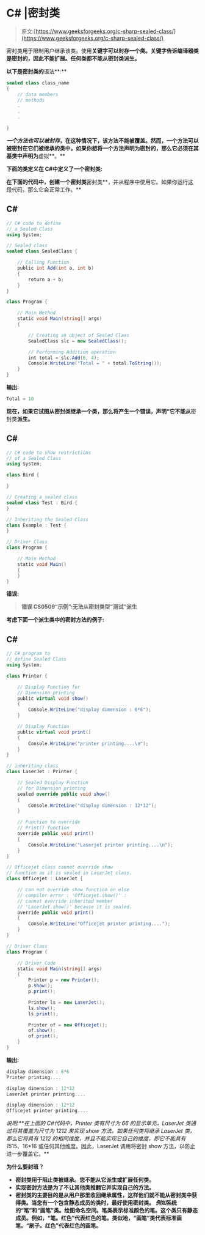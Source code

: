 # C# |密封类

> 原文:[https://www.geeksforgeeks.org/c-sharp-sealed-class/](https://www.geeksforgeeks.org/c-sharp-sealed-class/)

密封类用于限制用户继承该类。使用**关键字可以封存一个类。关键字告诉编译器类是密封的，因此不能扩展。任何类都不能从密封类派生。**

**以下是密封类的**语法**:**

```cs
sealed class class_name
{
    // data members
    // methods
    .
    .
    .

}
```

***一个方法也可以被封存*，在这种情况下，该方法不能被覆盖。然而，一个方法可以被密封在它们被继承的类中。如果你想将一个方法声明为密封的，那么它必须在其基类中声明为**虚拟**。**

****下面的类定义在 C#中定义了一个密封类:****

**在下面的代码中，创建一个密封类**密封类**，并从程序中使用它。如果你运行这段代码，那么它会正常工作。**

## **C#**

```cs
// C# code to define
// a Sealed Class
using System;

// Sealed class
sealed class SealedClass {

    // Calling Function
    public int Add(int a, int b)
    {
        return a + b;
    }
}

class Program {

    // Main Method
    static void Main(string[] args)
    {

        // Creating an object of Sealed Class
        SealedClass slc = new SealedClass();

        // Performing Addition operation
        int total = slc.Add(6, 4);
        Console.WriteLine("Total = " + total.ToString());
    }
}
```

****输出:****

```cs
Total = 10
```

**现在，如果它试图从密封类继承一个类，那么将产生一个错误，声明“它不能从**密封类**派生。**

## **C#**

```cs
// C# code to show restrictions
// of a Sealed Class
using System;

class Bird {

}

// Creating a sealed class
sealed class Test : Bird {
}

// Inheriting the Sealed Class
class Example : Test {
}

// Driver Class
class Program {

    // Main Method
    static void Main()
    {
    }
}
```

****错误:****

> **错误 CS0509“示例”:无法从密封类型“测试”派生**

****考虑下面一个派生类中的密封方法的例子:****

## **C#**

```cs
// C# program to
// define Sealed Class
using System;

class Printer {

    // Display Function for
    // Dimension printing
    public virtual void show()
    {
        Console.WriteLine("display dimension : 6*6");
    }

    // Display Function
    public virtual void print()
    {
        Console.WriteLine("printer printing....\n");
    }
}

// inheriting class
class LaserJet : Printer {

    // Sealed Display Function
    // for Dimension printing
    sealed override public void show()
    {
        Console.WriteLine("display dimension : 12*12");
    }

    // Function to override
    // Print() function
    override public void print()
    {
        Console.WriteLine("Laserjet printer printing....\n");
    }
}

// Officejet class cannot override show
// function as it is sealed in LaserJet class.
class Officejet : LaserJet {

    // can not override show function or else
    // compiler error : 'Officejet.show()' :
    // cannot override inherited member
    // 'LaserJet.show()' because it is sealed.
    override public void print()
    {
        Console.WriteLine("Officejet printer printing....");
    }
}

// Driver Class
class Program {

    // Driver Code
    static void Main(string[] args)
    {
        Printer p = new Printer();
        p.show();
        p.print();

        Printer ls = new LaserJet();
        ls.show();
        ls.print();

        Printer of = new Officejet();
        of.show();
        of.print();
    }
}
```

****输出:****

```cs
display dimension : 6*6
Printer printing....

display dimension : 12*12
LaserJet printer printing....

display dimension : 12*12
Officejet printer printing....
```

****说明:**在上面的 C#代码中，Printer 类有尺寸为 6*6 的显示单元，LaserJet 类通过将其覆盖为尺寸为 12*12 来实现 show 方法。如果任何类将继承 LaserJet 类，那么它将具有 12*12 的相同维度，并且不能实现它自己的维度，即它不能具有 15*15、16*16 或任何其他维度。因此，LaserJet 调用将密封 show 方法，以防止进一步覆盖它。**

****为什么要封班？****

*   **密封类用于阻止类被继承。您不能从它派生或扩展任何类。**
*   **实现密封方法是为了不让其他类推翻它并实现自己的方法。**
*   **密封类的主要目的是从用户那里收回继承属性，这样他们就不能从密封类中获得类。当您有一个包含静态成员的类时，最好使用密封类。
    *例如*系统的“笔”和“画笔”类。绘图命名空间。笔类表示标准颜色的笔。这个类只有静态成员。例如，“笔。红色”代表红色的笔。类似地，“画笔”类代表标准画笔。“刷子。红色”代表红色的画笔。**